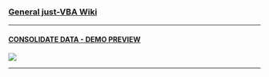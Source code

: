 ### [General just-VBA Wiki](https://github.com/lopperman/VBA-pbUtil/wiki)
***
#### [CONSOLIDATE DATA - DEMO PREVIEW](https://github.com/lopperman/just-VBA/tree/main/MatchMoveConsolidate)
![](https://github.com/lopperman/just-VBA/blob/main/MatchMoveConsolidate/Overview.png?raw=true)
***

